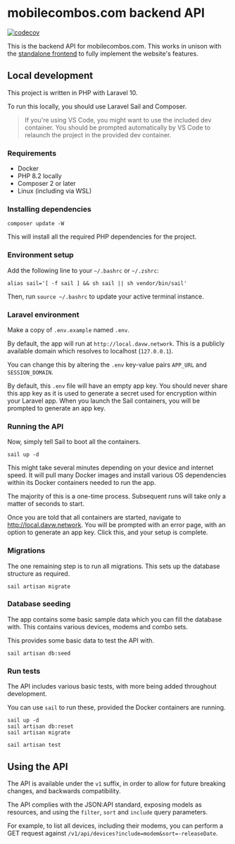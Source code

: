 # mobilecombos.com backend API

[![codecov](https://codecov.io/gh/mobilecombos/backend-api/branch/master/graph/badge.svg?token=iQubs8aOkQ)](https://codecov.io/gh/mobilecombos/backend-api)

This is the backend API for mobilecombos.com. This works in unison with the [standalone frontend](https://github.com/mobilecombos/website-frontend) to fully implement the website's features.

## Local development

This project is written in PHP with Laravel 10.

To run this locally, you should use Laravel Sail and Composer.

> If you're using VS Code, you might want to use the included dev container. You should be prompted automatically by VS Code to relaunch the project in the provided dev container.

### Requirements

-   Docker
-   PHP 8.2 locally
-   Composer 2 or later
-   Linux (including via WSL)

### Installing dependencies

```
composer update -W
```

This will install all the required PHP dependencies for the project.

### Environment setup

Add the following line to your `~/.bashrc` or `~/.zshrc`:

```
alias sail='[ -f sail ] && sh sail || sh vendor/bin/sail'
```

Then, run `source ~/.bashrc` to update your active terminal instance.

### Laravel environment

Make a copy of `.env.example` named `.env`.

By default, the app will run at `http://local.davw.network`. This is a publicly available domain which resolves to localhost (`127.0.0.1`).

You can change this by altering the `.env` key-value pairs `APP_URL` and `SESSION_DOMAIN`.

By default, this `.env` file will have an empty app key. You should never share this app key as it is used to generate a secret used for encryption within your Laravel app. When you launch the Sail containers, you will be prompted to generate an app key.

### Running the API

Now, simply tell Sail to boot all the containers.

```
sail up -d
```

This might take several minutes depending on your device and internet speed. It will pull many Docker images and install various OS dependencies within its Docker containers needed to run the app.

The majority of this is a one-time process. Subsequent runs will take only a matter of seconds to start.

Once you are told that all containers are started, navigate to http://local.davw.network. You will be prompted with an error page, with an option to generate an app key. Click this, and your setup is complete.

### Migrations

The one remaining step is to run all migrations. This sets up the database structure as required.

```
sail artisan migrate
```

### Database seeding

The app contains some basic sample data which you can fill the database with. This contains various devices, modems and combo sets.

This provides some basic data to test the API with.

```
sail artisan db:seed
```

### Run tests

The API includes various basic tests, with more being added throughout development.

You can use `sail` to run these, provided the Docker containers are running.

```
sail up -d
sail artisan db:reset
sail artisan migrate

sail artisan test
```

## Using the API

The API is available under the `v1` suffix, in order to allow for future breaking changes, and backwards compatibility.

The API complies with the JSON:API standard, exposing models as resources, and using the `filter`, `sort` and `include` query parameters.

For example, to list all devices, including their modems, you can perform a GET request against `/v1/api/devices?include=modem&sort=-releaseDate`.

